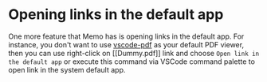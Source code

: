 # Opening links in the default app

One more feature that Memo has is opening links in the default app. For instance, you don't want to use
[vscode-pdf](https://marketplace.visualstudio.com/items?itemName=tomoki1207.pdf) as your default PDF viewer, then you can use right-click on [[Dummy.pdf]] link and choose `Open link in the default app` or execute this command via VSCode command palette to open link in the system default app.
